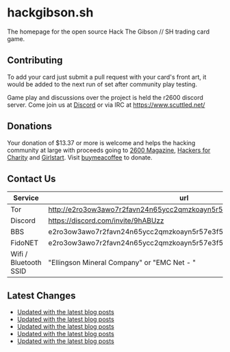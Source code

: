 # hackgibson.sh
The homepage for the open source Hack The Gibson // SH trading card game.


## Contributing

To add your card just submit a pull request with your card's front art, it would be added to the next run of set after community play testing.

Game play and discussions over the project is held the r2600 discord server. Come join us at [Discord](https://discord.com/invite/9hABUzz) or via IRC at https://www.scuttled.net/


## Donations

Your donation of $13.37 or more is welcome and helps the hacking community at large with proceeds going to [2600 Magazine](https://2600.com/), [Hackers for Charity](https://hackersforcharity.org) and [Girlstart](https://girlstart.org).  Visit [buymeacoffee](https://www.buymeacoffee.com/hackgibson.sh) to donate.


## Contact Us

Service | url
-|-
Tor | http://e2ro3ow3awo7r2favn24n65ycc2qmzkoayn5r57e3f56nvjwdcgg32ad.onion
Discord | https://discord.com/invite/9hABUzz
BBS | e2ro3ow3awo7r2favn24n65ycc2qmzkoayn5r57e3f56nvjwdcgg32ad.onion:23
FidoNET | e2ro3ow3awo7r2favn24n65ycc2qmzkoayn5r57e3f56nvjwdcgg32ad.onion:24554
Wifi / Bluetooth SSID | "Ellingson Mineral Company" or "EMC Net - <fidonet address>"

## Latest Changes
<!-- BLOG-POST-LIST:START -->
- [Updated with the latest blog posts](https://github.com/DFW2600/hackgibson.sh/commit/b136e55d9314976b36b8c487c1f5c07d6eee6e36)
- [Updated with the latest blog posts](https://github.com/DFW2600/hackgibson.sh/commit/7d2e79952ebe6ee7bd6644050cc42ab024d71ce3)
- [Updated with the latest blog posts](https://github.com/DFW2600/hackgibson.sh/commit/1bd9c8eee975661009b9c25c20c701a7acdb98fa)
- [Updated with the latest blog posts](https://github.com/DFW2600/hackgibson.sh/commit/1f68e08e29ddfaac94429c04f4ecd66bcf4c6697)
- [Updated with the latest blog posts](https://github.com/DFW2600/hackgibson.sh/commit/94b85f78786f9803c4a1bf93170da5a3082cc01f)
<!-- BLOG-POST-LIST:END -->
